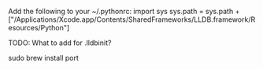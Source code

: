 Add the following to your ~/.pythonrc:
import sys
sys.path = sys.path + ["/Applications/Xcode.app/Contents/SharedFrameworks/LLDB.framework/Resources/Python"]

TODO: What to add for .lldbinit?

sudo brew install port
